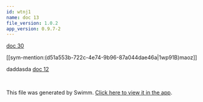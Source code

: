 ```yaml
---
id: wtnj1
name: doc 13
file_version: 1.0.2
app_version: 0.9.7-2
---
```


[doc 30](doc-30.m25h2.sw.md)




[[sym-mention:(d51a553b-722c-4e74-9b96-87a044dae46a|1wp91B)maoz]]

daddasda [doc 12 ](doc-12.2px3f.sw.md)




<br/>

This file was generated by Swimm. [Click here to view it in the app](http://localhost:5001/repos/Z2l0aHViJTNBJTNBYXplcm90aGNvcmUtd290bGslM0ElM0FtYW96U3dpbW0=/docs/wtnj1).